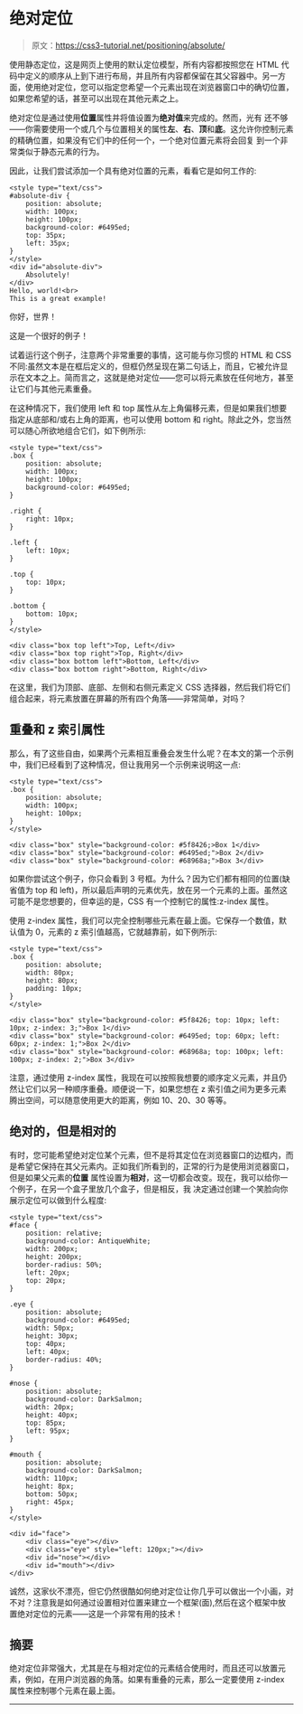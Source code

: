 # 绝对定位

> 原文：<https://css3-tutorial.net/positioning/absolute/>

使用静态定位，这是网页上使用的默认定位模型，所有内容都按照您在 HTML 代码中定义的顺序从上到下进行布局，并且所有内容都保留在其父容器中。另一方面，使用绝对定位，您可以指定您希望一个元素出现在浏览器窗口中的确切位置，如果您希望的话，甚至可以出现在其他元素之上。

绝对定位是通过使用**位置**属性并将值设置为**绝对值**来完成的。然而，光有 还不够——你需要使用一个或几个与位置相关的属性**左**、**右**、**顶**和**底**。这允许你控制元素的精确位置，如果没有它们中的任何一个，一个绝对位置元素将会回复 到一个非常类似于静态元素的行为。

因此，让我们尝试添加一个具有绝对位置的元素，看看它是如何工作的:

```
<style type="text/css">
#absolute-div {
	position: absolute;
	width: 100px;
	height: 100px;
	background-color: #6495ed;
	top: 35px;
	left: 35px;
}
</style>
<div id="absolute-div">
	Absolutely!
</div>
Hello, world!<br>
This is a great example!
```

你好，世界！

这是一个很好的例子！

<input type="hidden" name="IL_IN_ARTICLE">

试着运行这个例子，注意两个非常重要的事情，这可能与你习惯的 HTML 和 CSS 不同:虽然文本是在框后定义的，但框仍然呈现在第二句话上，而且，它被允许显示在文本之上。简而言之，这就是绝对定位——您可以将元素放在任何地方，甚至让它们与其他元素重叠。

在这种情况下，我们使用 left 和 top 属性从左上角偏移元素，但是如果我们想要指定从底部和/或右上角的距离，也可以使用 bottom 和 right。除此之外，您当然可以随心所欲地组合它们，如下例所示:

```
<style type="text/css">
.box {
	position: absolute;
	width: 100px;
	height: 100px;
	background-color: #6495ed;
}

.right {
	right: 10px;
}

.left {
	left: 10px;
}

.top {
	top: 10px;
}

.bottom {
	bottom: 10px;
}
</style>

<div class="box top left">Top, Left</div>
<div class="box top right">Top, Right</div>
<div class="box bottom left">Bottom, Left</div>
<div class="box bottom right">Bottom, Right</div>
```

在这里，我们为顶部、底部、左侧和右侧元素定义 CSS 选择器，然后我们将它们组合起来，将元素放置在屏幕的所有四个角落——非常简单，对吗？

## 重叠和 z 索引属性

那么，有了这些自由，如果两个元素相互重叠会发生什么呢？在本文的第一个示例中，我们已经看到了这种情况，但让我用另一个示例来说明这一点:

```
<style type="text/css">
.box {
	position: absolute;
	width: 100px;
	height: 100px;
}
</style>

<div class="box" style="background-color: #5f8426;>Box 1</div>
<div class="box" style="background-color: #6495ed;">Box 2</div>
<div class="box" style="background-color: #68968a;">Box 3</div>
```

如果你尝试这个例子，你只会看到 3 号框。为什么？因为它们都有相同的位置(缺省值为 top 和 left)，所以最后声明的元素优先，放在另一个元素的上面。虽然这可能不是您想要的，但幸运的是，CSS 有一个控制它的属性:z-index 属性。

使用 z-index 属性，我们可以完全控制哪些元素在最上面。它保存一个数值，默认值为 0，元素的 z 索引值越高，它就越靠前，如下例所示:

```
<style type="text/css">
.box {
	position: absolute;
	width: 80px;
	height: 80px;
	padding: 10px;
}
</style>

<div class="box" style="background-color: #5f8426; top: 10px; left: 10px; z-index: 3;">Box 1</div>
<div class="box" style="background-color: #6495ed; top: 60px; left: 60px; z-index: 1;">Box 2</div>
<div class="box" style="background-color: #68968a; top: 100px; left: 100px; z-index: 2;">Box 3</div>
```

注意，通过使用 z-index 属性，我现在可以按照我想要的顺序定义元素，并且仍然让它们以另一种顺序重叠。顺便说一下，如果您想在 z 索引值之间为更多元素腾出空间，可以随意使用更大的距离，例如 10、20、30 等等。

## 绝对的，但是相对的

有时，您可能希望绝对定位某个元素，但不是将其定位在浏览器窗口的边框内，而是希望它保持在其父元素内。正如我们所看到的，正常的行为是使用浏览器窗口，但是如果父元素的**位置** 属性设置为**相对**，这一切都会改变。现在，我可以给你一个例子，在另一个盒子里放几个盒子，但是相反，我 决定通过创建一个笑脸向你展示定位可以做到什么程度:

```
<style type="text/css">
#face {
	position: relative;
	background-color: AntiqueWhite;
	width: 200px;
	height: 200px;
	border-radius: 50%;
	left: 20px;
	top: 20px;
}

.eye {
	position: absolute;
	background-color: #6495ed;
	width: 50px;
	height: 30px;
	top: 40px;
	left: 40px;
	border-radius: 40%;
}

#nose {
	position: absolute;
	background-color: DarkSalmon;
	width: 20px;
	height: 40px;
	top: 85px;
	left: 95px;
}

#mouth {
	position: absolute;
	background-color: DarkSalmon;
	width: 110px;
	height: 8px;
	bottom: 50px;
	right: 45px;
}
</style>

<div id="face">
	<div class="eye"></div>
	<div class="eye" style="left: 120px;"></div>
	<div id="nose"></div>
	<div id="mouth"></div>
</div>
```

诚然，这家伙不漂亮，但它仍然很酷如何绝对定位让你几乎可以做出一个小画，对不对？注意我是如何通过设置相对位置来建立一个框架(面),然后在这个框架中放置绝对定位的元素——这是一个非常有用的技术！

## 摘要

绝对定位非常强大，尤其是在与相对定位的元素结合使用时，而且还可以放置元素，例如，在用户浏览器的角落。如果有重叠的元素，那么一定要使用 z-index 属性来控制哪个元素在最上面。

* * *